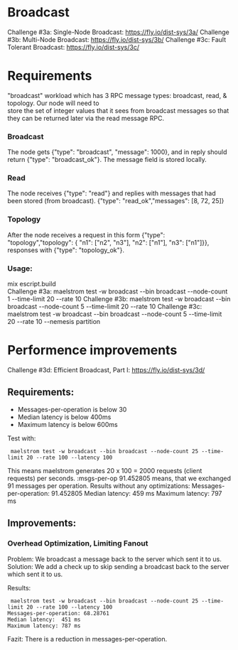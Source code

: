 # Broadcast

Challenge #3a: Single-Node Broadcast: https://fly.io/dist-sys/3a/
Challenge #3b: Multi-Node Broadcast: https://fly.io/dist-sys/3b/
Challenge #3c: Fault Tolerant Broadcast: https://fly.io/dist-sys/3c/
# Requirements 
 "broadcast" workload which has 3 RPC message types: 
 broadcast, read, & topology. Our node will need to  
 store the set of integer values that it sees from 
 broadcast messages so that they can be returned 
 later via the read message RPC.
### Broadcast
The node gets {"type": "broadcast",  "message": 1000}, and in reply should return 
{"type": "broadcast_ok"}. The message field is stored locally.

### Read 
The node receives {"type": "read"} and replies with messages that had been stored (from broadcast).
   {"type": "read_ok","messages": [8, 72, 25]}

### Topology
After the node receives a request in this form
{"type": "topology","topology": { "n1": ["n2", "n3"], "n2": ["n1"], "n3": ["n1"]}},
responses with  {"type": "topology_ok"}.

### Usage: 
mix escript.build  
Challenge #3a: maelstrom test -w broadcast --bin broadcast --node-count 1 --time-limit 20 --rate 10
Challenge #3b: maelstrom test -w broadcast --bin broadcast --node-count 5 --time-limit 20 --rate 10
Challenge #3c: maelstrom test -w broadcast --bin broadcast --node-count 5 --time-limit 20 --rate 10 --nemesis partition


# Performence improvements 
Challenge #3d: Efficient Broadcast, Part I: https://fly.io/dist-sys/3d/

## Requirements: 
- Messages-per-operation is below 30
- Median latency is below 400ms
- Maximum latency is below 600ms

Test with:
```edn
 maelstrom test -w broadcast --bin broadcast --node-count 25 --time-limit 20 --rate 100 --latency 100
```
This means maelstrom generates 20 x 100 = 2000 requests (client requests) per seconds.
:msgs-per-op 91.452805 means, that we exchanged 91 messages per operation.
Results without any optimizations:
Messages-per-operation: 91.452805
Median latency:  459 ms
Maximum latency: 797 ms

## Improvements: 
### Overhead Optimization, Limiting Fanout

Problem: We broadcast a message back to the server which sent it to us. 
Solution: We add a check up to skip sending a broadcast back to the server which sent it to us.

Results:

```edn
 maelstrom test -w broadcast --bin broadcast --node-count 25 --time-limit 20 --rate 100 --latency 100
Messages-per-operation: 68.28761
Median latency:  451 ms
Maximum latency: 787 ms
```
Fazit: There is a reduction in messages-per-operation.

